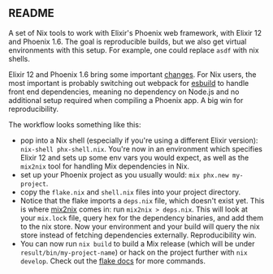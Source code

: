 ## README 

A set of Nix tools to work with Elixir's Phoenix web framework, with Elixir 12 and Phoenix 1.6. The goal is reproducible builds, but we also get virtual environments with this setup. For example, one could replace `asdf` with nix shells. 

Elixir 12 and Phoenix 1.6 bring some important [changes](https://www.phoenixframework.org/blog/phoenix-1.6-released). For Nix users, the most important is probably switching out webpack for [esbuild](https://esbuild.github.io/) to handle front end dependencies, meaning no dependency on Node.js and no additional setup required when compiling a Phoenix app. A big win for reproducibility. 

The workflow looks something like this: 
- pop into a Nix shell (especially if you're using a different Elixir version): `nix-shell phx-shell.nix`. You're now in an environment which specifies Elixir 12 and sets up some env vars you would expect, as well as the `mix2nix` tool for handling Mix dependencies in Nix.
- set up your Phoenix project as you usually would: `mix phx.new my-project`. 
- copy the `flake.nix` and `shell.nix` files into your project directory.
- Notice that the flake imports a `deps.nix` file, which doesn't exist yet. This is where [mix2nix](https://github.com/ydlr/mix2nix) comes in: run `mix2nix > deps.nix`. This will look at your `mix.lock` file, query hex for the dependency binaries, and add them to the nix store. Now your environment and your build will query the nix store instead of fetching dependencies externally. Reproducibility win. 
- You can now run `nix build` to build a Mix release (which will be under `result/bin/my-project-name`) or hack on the project further with `nix develop`. Check out the [flake docs](https://nixos.org/manual/nix/unstable/command-ref/new-cli/nix3-flake.html) for more commands.

